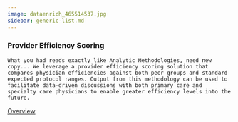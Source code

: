 ```yaml
---
image: dataenrich_465514537.jpg
sidebar: generic-list.md
---
```


### Provider Efficiency Scoring

`What you had reads exactly like Analytic Methodologies, need new copy... We leverage a provider efficiency scoring solution that compares physician efficiencies against both peer groups and standard expected protocol ranges. Output from this methodology can be used to facilitate data-driven discussions with both primary care and specialty care physicians to enable greater efficiency levels into the future.`

[Overview]

[Overview]: http://google.com
